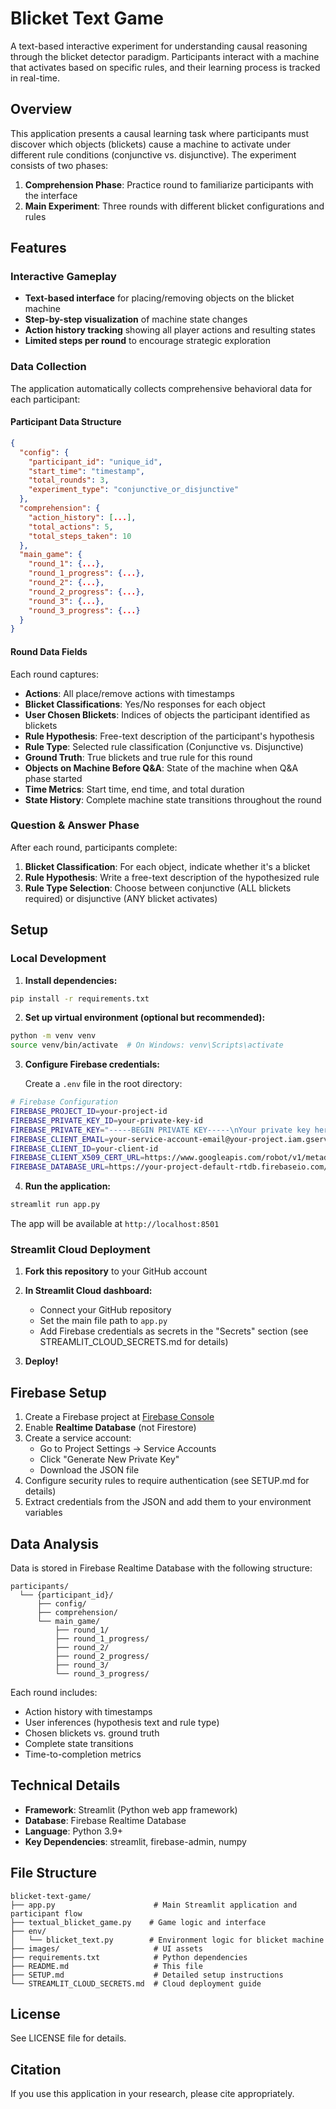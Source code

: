 # Blicket Text Game

A text-based interactive experiment for understanding causal reasoning through the blicket detector paradigm. Participants interact with a machine that activates based on specific rules, and their learning process is tracked in real-time.

## Overview

This application presents a causal learning task where participants must discover which objects (blickets) cause a machine to activate under different rule conditions (conjunctive vs. disjunctive). The experiment consists of two phases:

1. **Comprehension Phase**: Practice round to familiarize participants with the interface
2. **Main Experiment**: Three rounds with different blicket configurations and rules

## Features

### Interactive Gameplay
- **Text-based interface** for placing/removing objects on the blicket machine
- **Step-by-step visualization** of machine state changes
- **Action history tracking** showing all player actions and resulting states
- **Limited steps per round** to encourage strategic exploration

### Data Collection

The application automatically collects comprehensive behavioral data for each participant:

#### Participant Data Structure
```json
{
  "config": {
    "participant_id": "unique_id",
    "start_time": "timestamp",
    "total_rounds": 3,
    "experiment_type": "conjunctive_or_disjunctive"
  },
  "comprehension": {
    "action_history": [...],
    "total_actions": 5,
    "total_steps_taken": 10
  },
  "main_game": {
    "round_1": {...},
    "round_1_progress": {...},
    "round_2": {...},
    "round_2_progress": {...},
    "round_3": {...},
    "round_3_progress": {...}
  }
}
```

#### Round Data Fields
Each round captures:
- **Actions**: All place/remove actions with timestamps
- **Blicket Classifications**: Yes/No responses for each object
- **User Chosen Blickets**: Indices of objects the participant identified as blickets
- **Rule Hypothesis**: Free-text description of the participant's hypothesis
- **Rule Type**: Selected rule classification (Conjunctive vs. Disjunctive)
- **Ground Truth**: True blickets and true rule for this round
- **Objects on Machine Before Q&A**: State of the machine when Q&A phase started
- **Time Metrics**: Start time, end time, and total duration
- **State History**: Complete machine state transitions throughout the round

### Question & Answer Phase

After each round, participants complete:
1. **Blicket Classification**: For each object, indicate whether it's a blicket
2. **Rule Hypothesis**: Write a free-text description of the hypothesized rule
3. **Rule Type Selection**: Choose between conjunctive (ALL blickets required) or disjunctive (ANY blicket activates)

## Setup

### Local Development

1. **Install dependencies:**
```bash
pip install -r requirements.txt
```

2. **Set up virtual environment (optional but recommended):**
```bash
python -m venv venv
source venv/bin/activate  # On Windows: venv\Scripts\activate
```

3. **Configure Firebase credentials:**

   Create a `.env` file in the root directory:
```bash
# Firebase Configuration
FIREBASE_PROJECT_ID=your-project-id
FIREBASE_PRIVATE_KEY_ID=your-private-key-id
FIREBASE_PRIVATE_KEY="-----BEGIN PRIVATE KEY-----\nYour private key here\n-----END PRIVATE KEY-----\n"
FIREBASE_CLIENT_EMAIL=your-service-account-email@your-project.iam.gserviceaccount.com
FIREBASE_CLIENT_ID=your-client-id
FIREBASE_CLIENT_X509_CERT_URL=https://www.googleapis.com/robot/v1/metadata/x509/your-service-account-email%40your-project.iam.gserviceaccount.com
FIREBASE_DATABASE_URL=https://your-project-default-rtdb.firebaseio.com/
```

4. **Run the application:**
```bash
streamlit run app.py
```

The app will be available at `http://localhost:8501`

### Streamlit Cloud Deployment

1. **Fork this repository** to your GitHub account

2. **In Streamlit Cloud dashboard:**
   - Connect your GitHub repository
   - Set the main file path to `app.py`
   - Add Firebase credentials as secrets in the "Secrets" section (see STREAMLIT_CLOUD_SECRETS.md for details)

3. **Deploy!**

## Firebase Setup

1. Create a Firebase project at [Firebase Console](https://console.firebase.google.com/)
2. Enable **Realtime Database** (not Firestore)
3. Create a service account:
   - Go to Project Settings → Service Accounts
   - Click "Generate New Private Key"
   - Download the JSON file
4. Configure security rules to require authentication (see SETUP.md for details)
5. Extract credentials from the JSON and add them to your environment variables

## Data Analysis

Data is stored in Firebase Realtime Database with the following structure:

```
participants/
  └── {participant_id}/
      ├── config/
      ├── comprehension/
      └── main_game/
          ├── round_1/
          ├── round_1_progress/
          ├── round_2/
          ├── round_2_progress/
          ├── round_3/
          └── round_3_progress/
```

Each round includes:
- Action history with timestamps
- User inferences (hypothesis text and rule type)
- Chosen blickets vs. ground truth
- Complete state transitions
- Time-to-completion metrics

## Technical Details

- **Framework**: Streamlit (Python web app framework)
- **Database**: Firebase Realtime Database
- **Language**: Python 3.9+
- **Key Dependencies**: streamlit, firebase-admin, numpy

## File Structure

```
blicket-text-game/
├── app.py                      # Main Streamlit application and participant flow
├── textual_blicket_game.py    # Game logic and interface
├── env/
│   └── blicket_text.py        # Environment logic for blicket machine
├── images/                     # UI assets
├── requirements.txt            # Python dependencies
├── README.md                   # This file
├── SETUP.md                    # Detailed setup instructions
└── STREAMLIT_CLOUD_SECRETS.md  # Cloud deployment guide
```

## License

See LICENSE file for details.

## Citation

If you use this application in your research, please cite appropriately.
